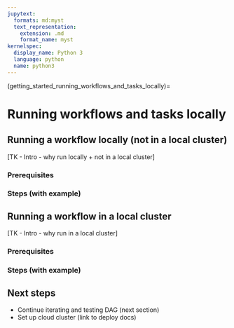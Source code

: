 ```yaml
---
jupytext:
  formats: md:myst
  text_representation:
    extension: .md
    format_name: myst
kernelspec:
  display_name: Python 3
  language: python
  name: python3
---
```


(getting_started_running_workflows_and_tasks_locally)=

# Running workflows and tasks locally

## Running a workflow locally (not in a local cluster)

[TK - Intro - why run locally + not in a local cluster]

### Prerequisites

### Steps (with example)

## Running a workflow in a local cluster

[TK - Intro - why run in a local cluster]

### Prerequisites

### Steps (with example)

## Next steps

* Continue iterating and testing DAG (next section)
* Set up cloud cluster (link to deploy docs)
